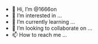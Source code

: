 - 👋 Hi, I’m @1666on
- 👀 I’m interested in ...
- 🌱 I’m currently learning ...
- 💞️ I’m looking to collaborate on ...
- 📫 How to reach me ...

<!---
1666on/1666on is a ✨ special ✨ repository because its `README.md` (this file) appears on your GitHub profile.
You can click the Preview link to take a look at your changes.
--->
